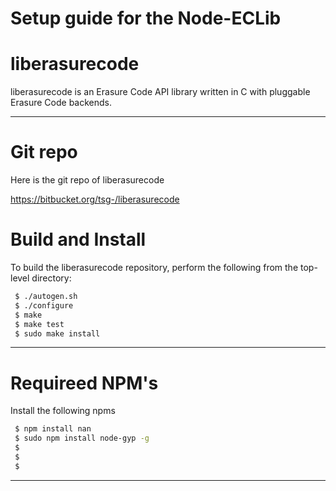 # Setup guide for the Node-ECLib


liberasurecode
==============

liberasurecode is an Erasure Code API library written in C with pluggable Erasure Code backends.

----

Git repo
========
Here is the git repo of liberasurecode

https://bitbucket.org/tsg-/liberasurecode

Build and Install
=================

To build the liberasurecode repository, perform the following from the 
top-level directory:

``` sh
 $ ./autogen.sh
 $ ./configure
 $ make
 $ make test
 $ sudo make install
```

----

Requireed NPM's
===============
Install the following npms 

``` sh
 $ npm install nan
 $ sudo npm install node-gyp -g
 $ 
 $ 
 $ 
```





----